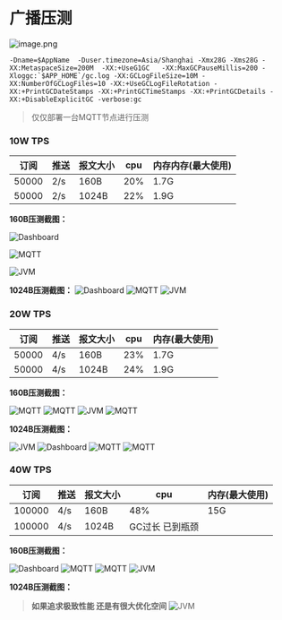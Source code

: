 # 广播压测

![image.png](../../../assets/images/test/img.png)
```shell
-Dname=$AppName  -Duser.timezone=Asia/Shanghai -Xmx28G -Xms28G -XX:MetaspaceSize=200M  -XX:+UseG1GC   -XX:MaxGCPauseMillis=200 -Xloggc:`$APP_HOME`/gc.log -XX:GCLogFileSize=10M -XX:NumberOfGCLogFiles=10 -XX:+UseGCLogFileRotation -XX:+PrintGCDateStamps -XX:+PrintGCTimeStamps -XX:+PrintGCDetails -XX:+DisableExplicitGC -verbose:gc
```
> 仅仅部署一台MQTT节点进行压测

### 10W TPS
| 订阅 | 推送 | 报文大小 | cpu | 内存内存(最大使用) |
| --- | --- | --- | --- | --- |
| 50000 | 2/s | 160B | 20% | 1.7G |
| 50000 | 2/s | 1024B | 22% | 1.9G |

**160B压测截图：**


![Dashboard](../../../assets/images/test/img_5.png)

![MQTT](../../../assets/images/test/img_6.png)

![JVM](../../../assets/images/test/img_7.png)



**1024B压测截图：**
![Dashboard](../../../assets/images/test/img_8.png)
![MQTT](../../../assets/images/test/img_9.png)
![JVM](../../../assets/images/test/img_10.png)




### 20W TPS

| 订阅 | 推送 | 报文大小 | cpu | 内存(最大使用) |
| --- | --- | --- | --- | --- |
| 50000 | 4/s | 160B | 23% | 1.7G |
| 50000 | 4/s | 1024B | 24% | 1.9G |

**160B压测截图：**

![MQTT](../../../assets/images/test/img_11.png)
![MQTT](../../../assets/images/test/img_12.png)
![JVM](../../../assets/images/test/img_13.png)
![MQTT](../../../assets/images/test/img_14.png)



**1024B压测截图：**

![JVM](../../../assets/images/test/img_18.png)
![Dashboard](../../../assets/images/test/img_15.png)
![MQTT](../../../assets/images/test/img_16.png)
![MQTT](../../../assets/images/test/img_17.png)



### 40W TPS
| 订阅 | 推送 | 报文大小 | cpu | 内存(最大使用) |
| --- | --- | --- | --- | --- |
| 100000 | 4/s | 160B | 48% | 15G |
| 100000 | 4/s | 1024B | GC过长 已到瓶颈 |  |

**160B压测截图：**


![Dashboard](../../../assets/images/test/img_19.png)
![MQTT](../../../assets/images/test/img_20.png)
![MQTT](../../../assets/images/test/img_21.png)
![JVM](../../../assets/images/test/img_22.png)


**1024B压测截图：**
> **如果追求极致性能 还是有很大优化空间**
![JVM](../../../assets/images/test/img_23.png)
